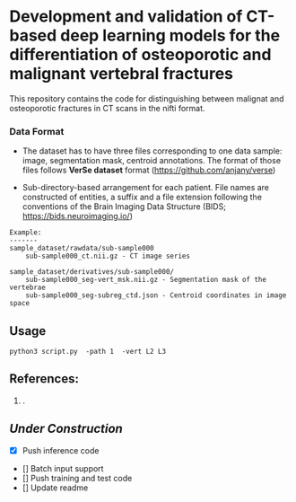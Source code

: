 # Development and validation of CT-based deep learning models for the differentiation of osteoporotic and malignant vertebral fractures

This repository contains the code for distinguishing between malignat and osteoporotic fractures in CT scans in the nifti format.

### Data Format

* The dataset has to have three files corresponding to one data sample: image, segmentation mask, centroid annotations. The format of those files follows  **VerSe dataset** format (https://github.com/anjany/verse) 

* Sub-directory-based arrangement for each patient. File names are constructed of entities, a suffix and a file extension following the conventions of the Brain Imaging Data Structure (BIDS; https://bids.neuroimaging.io/)

```
Example:
-------
sample_dataset/rawdata/sub-sample000
    sub-sample000_ct.nii.gz - CT image series

sample_dataset/derivatives/sub-sample000/
    sub-sample000_seg-vert_msk.nii.gz - Segmentation mask of the vertebrae
    sub-sample000_seg-subreg_ctd.json - Centroid coordinates in image space

```
## Usage

```
python3 script.py  -path 1  -vert L2 L3
```


## References:
<ol>

<li>
.
</li>

</ol>


## *Under Construction*
- [x] Push inference code
- [] Batch input support
- [] Push training and test code
- [] Update readme
